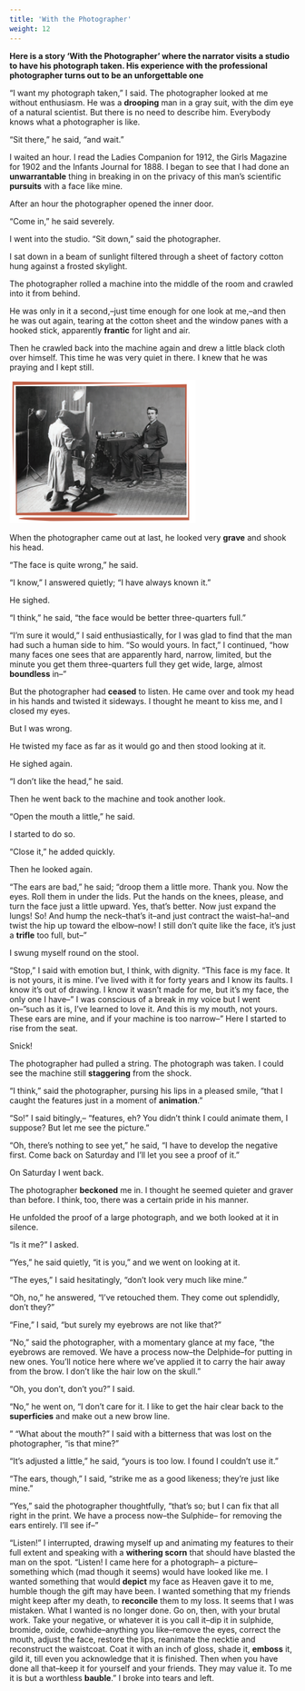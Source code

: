 ```yaml
---
title: 'With the Photographer'
weight: 12
---
```



**Here is a story ‘With the Photographer’ where the narrator visits a studio to have his photograph taken. His experience with the professional photographer turns out to be an unforgettable one**

“I want my photograph taken,” I said. The photographer looked at me without enthusiasm. He was a **drooping** man in a gray suit, with the dim eye of a natural scientist. But there is no need to describe him. Everybody knows what a photographer is like.

 “Sit there,” he said, “and wait.”

 I waited an hour. I read the Ladies Companion for 1912, the Girls Magazine for 1902 and the Infants Journal for 1888. I began to see that I had done an **unwarrantable** thing in breaking in on the privacy of this man’s scientific **pursuits** with a face like mine.

 After an hour the photographer opened the inner door.

 “Come in,” he said severely. 



I went into the studio. “Sit down,” said the photographer.

 I sat down in a beam of sunlight filtered through a sheet of factory cotton hung against a frosted skylight.

 The photographer rolled a machine into the middle of the room and crawled into it from behind.

 He was only in it a second,–just time enough for one look at me,–and then he was out again, tearing at the cotton sheet and the window panes with a hooked stick, apparently **frantic** for light and air.

Then he crawled back into the machine again and drew a little black cloth over himself. This time he was very quiet in there. I knew that he was praying and I kept still.

![](J.png)

When the photographer came out at last, he looked very **grave** and shook his head.

 “The face is quite wrong,” he said.

 “I know,” I answered quietly; “I have always known it.”

 He sighed.

 “I think,” he said, “the face would be better three-quarters full.”

 “I’m sure it would,” I said enthusiastically, for I was glad to find that the man had such a human side to him. “So would yours. In fact,” I continued, “how many faces one sees that are apparently hard, narrow, limited, but the minute you get them three-quarters full they get wide, large, almost **boundless** in–”

 But the photographer had **ceased** to listen. He came over and took my head in his hands and twisted it sideways. I thought he meant to kiss me, and I closed my eyes.

 But I was wrong.

 He twisted my face as far as it would go and then stood looking at it.


He sighed again.

 “I don’t like the head,” he said. 

Then he went back to the machine and took another look.

 “Open the mouth a little,” he said.

 I started to do so.

 “Close it,” he added quickly.

 Then he looked again.

 “The ears are bad,” he said; “droop them a little more. Thank you. Now the eyes. Roll them in under the lids. Put the hands on the knees, please, and turn the face just a little upward. Yes, that’s better. Now just expand the lungs! So! And hump the neck–that’s it–and just contract the waist–ha!–and twist the hip up toward the elbow–now! I still don’t quite like the face, it’s just a **trifle** too full, but–”

 I swung myself round on the stool. 

“Stop,” I said with emotion but, I think, with dignity. “This face is my face. It is not yours, it is mine. I’ve lived with it for forty years and I know its faults. I know it’s out of drawing. I know it wasn’t made for me, but it’s my face, the only one I have–” I was conscious of a break in my voice but I went on–”such as it is, I’ve learned to love it. And this is my mouth, not yours. These ears are mine, and if your machine is too narrow–” Here I started to rise from the seat.

Snick!

The photographer had pulled a string. The photograph was taken. I could see the machine still **staggering** from the shock. 

“I think,” said the photographer, pursing his lips in a pleased smile, “that I caught the features just in a moment of **animation**.”

 “So!” I said bitingly,– “features, eh? You didn’t think I could animate them, I suppose? But let me see the picture.”

 “Oh, there’s nothing to see yet,” he said, “I have to develop the negative first. Come back on Saturday and I’ll let you see a proof of it.”

 On Saturday I went back.

 The photographer **beckoned** me in. I thought he seemed quieter and graver than before. I think, too, there was a certain pride in his manner.

 He unfolded the proof of a large photograph, and we both looked at it in silence. 

“Is it me?” I asked.

 “Yes,” he said quietly, “it is you,” and we went on looking at it.

“The eyes,” I said hesitatingly, “don’t look very much like mine.”

 “Oh, no,” he answered, “I’ve retouched them. They come out splendidly, don’t they?”

 “Fine,” I said, “but surely my eyebrows are not like that?”

 “No,” said the photographer, with a momentary glance at my face, “the eyebrows are removed. We have a process now–the Delphide–for putting in new ones. You’ll notice here where we’ve applied it to carry the hair away from the brow. I don’t like the hair low on the skull.” 

“Oh, you don’t, don’t you?” I said.

 “No,” he went on, “I don’t care for it. I like to get the hair clear back to the **superficies** and make out a new brow line.

” “What about the mouth?” I said with a bitterness that was lost on the photographer, “is that mine?”

 “It’s adjusted a little,” he said, “yours is too low. I found I couldn’t use it.” 

“The ears, though,” I said, “strike me as a good likeness; they’re just like mine.” 

“Yes,” said the photographer thoughtfully, “that’s so; but I can fix that all right in the print. We have a process now–the Sulphide– for removing the ears entirely. I’ll see if–”

 “Listen!” I interrupted, drawing myself up and animating my features to their full extent and speaking with a **withering scorn** that should have blasted the man on the spot. “Listen! I came here for a photograph– a picture–something which (mad though it seems) would have looked like me. I wanted something that would **depict** my face as Heaven gave it to me, humble though the gift may have been. I wanted something that my friends might keep after my death, to **reconcile** them to my loss. It seems that I was mistaken. What I wanted is no longer done. Go on, then, with your brutal work. Take your negative, or whatever it is you call it–dip it in sulphide, bromide, oxide, cowhide–anything you like–remove the eyes, correct the mouth, adjust the face, restore the lips, reanimate the necktie and reconstruct the waistcoat. Coat it with an inch of gloss, shade it, **emboss** it, gild it, till even you acknowledge that it is finished. Then when you have done all that–keep it for yourself and your friends. They may value it. To me it is but a worthless **bauble**.” I broke into tears and left.


